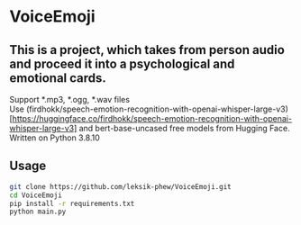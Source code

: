 # VoiceEmoji
## This is a project, which takes from person audio and proceed it into a psychological and emotional cards. <br/>
Support *.mp3, *.ogg, *.wav files <br/>
Use (firdhokk/speech-emotion-recognition-with-openai-whisper-large-v3)[https://huggingface.co/firdhokk/speech-emotion-recognition-with-openai-whisper-large-v3] and bert-base-uncased free models from Hugging Face. <br/>
Written on Python 3.8.10

## Usage
```bash
git clone https://github.com/leksik-phew/VoiceEmoji.git
cd VoiceEmoji
pip install -r requirements.txt
python main.py
```
